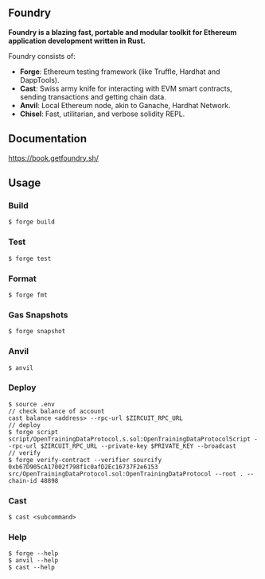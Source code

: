 ## Foundry

**Foundry is a blazing fast, portable and modular toolkit for Ethereum application development written in Rust.**

Foundry consists of:

- **Forge**: Ethereum testing framework (like Truffle, Hardhat and DappTools).
- **Cast**: Swiss army knife for interacting with EVM smart contracts, sending transactions and getting chain data.
- **Anvil**: Local Ethereum node, akin to Ganache, Hardhat Network.
- **Chisel**: Fast, utilitarian, and verbose solidity REPL.

## Documentation

https://book.getfoundry.sh/

## Usage

### Build

```shell
$ forge build
```

### Test

```shell
$ forge test
```

### Format

```shell
$ forge fmt
```

### Gas Snapshots

```shell
$ forge snapshot
```

### Anvil

```shell
$ anvil
```

### Deploy

```shell
$ source .env
// check balance of account
cast balance <address> --rpc-url $ZIRCUIT_RPC_URL
// deploy
$ forge script script/OpenTrainingDataProtocol.s.sol:OpenTrainingDataProtocolScript --rpc-url $ZIRCUIT_RPC_URL --private-key $PRIVATE_KEY --broadcast
// verify
$ forge verify-contract --verifier sourcify 0xb67D905cA17002f798f1c0afD2Ec16737F2e6153 src/OpenTrainingDataProtocol.sol:OpenTrainingDataProtocol --root . --chain-id 48898
```

### Cast

```shell
$ cast <subcommand>
```

### Help

```shell
$ forge --help
$ anvil --help
$ cast --help
```
